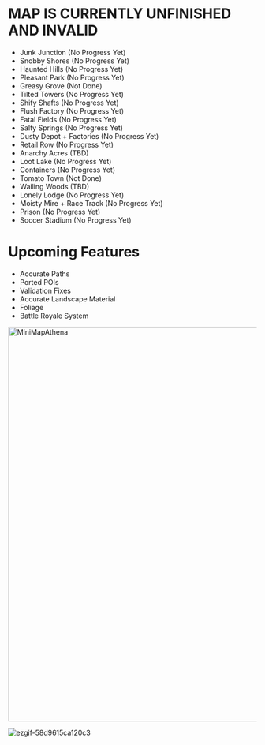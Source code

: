 # MAP IS CURRENTLY UNFINISHED AND INVALID
- Junk Junction
  (No Progress Yet)
- Snobby Shores
  (No Progress Yet)
- Haunted Hills
  (No Progress Yet)
- Pleasant Park
  (No Progress Yet)
- Greasy Grove
  (Not Done)
- Tilted Towers
  (No Progress Yet)
- Shify Shafts
  (No Progress Yet)
- Flush Factory
  (No Progress Yet)
- Fatal Fields
  (No Progress Yet)
- Salty Springs
  (No Progress Yet)
- Dusty Depot + Factories
  (No Progress Yet)
- Retail Row
  (No Progress Yet)
- Anarchy Acres
  (TBD)
- Loot Lake
  (No Progress Yet)
- Containers
  (No Progress Yet)
- Tomato Town
  (Not Done)
- Wailing Woods (TBD)
- Lonely Lodge
  (No Progress Yet)
- Moisty Mire + Race Track
  (No Progress Yet)
- Prison
(No Progress Yet)
- Soccer Stadium
  (No Progress Yet)

# Upcoming Features
- Accurate Paths
- Ported POIs
- Validation Fixes
- Accurate Landscape Material
- Foliage
- Battle Royale System

<img width="800" height="800" alt="MiniMapAthena" src="https://github.com/user-attachments/assets/6e94eceb-1145-47e4-a161-597dd2cc61df" />

![ezgif-58d9615ca120c3](https://github.com/user-attachments/assets/a4d4250f-6384-45d8-92d6-9055b065e06d)
